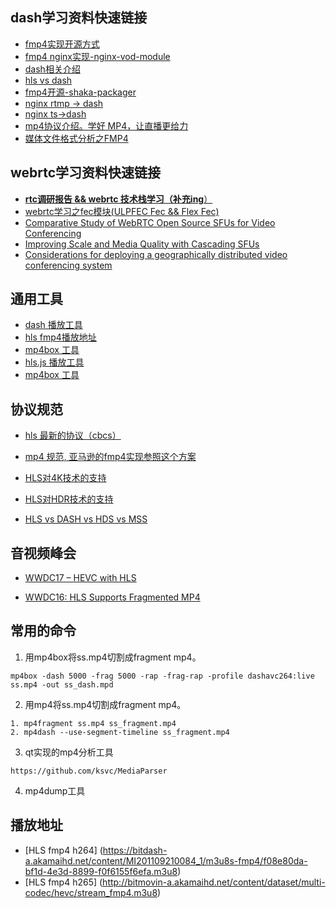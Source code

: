 ## dash学习资料快速链接

* [fmp4实现开源方式](https://github.com/axiomatic-systems/Bento4)
* [fmp4 nginx实现-nginx-vod-module](https://github.com/kaltura/nginx-vod-module)
* [dash相关介绍](https://bitmovin.com/dynamic-adaptive-streaming-http-mpeg-dash)
* [hls vs dash](https://www.vidbeo.com/blog/hls-vs-dash)
* [fmp4开源-shaka-packager](https://github.com/google/shaka-packager/commit/4891d9a6bf96f3655a7df4b908f96cc036a8c51b)
* [nginx rtmp -> dash](https://github.com/arut/nginx-rtmp-module)
* [nginx ts->dash](https://github.com/arut/nginx-ts-module)
* [mp4协议介绍。学好 MP4，让直播更给力](https://www.villainhr.com/page/2017/08/21/%E5%AD%A6%E5%A5%BD%20MP4%EF%BC%8C%E8%AE%A9%E7%9B%B4%E6%92%AD%E6%9B%B4%E7%BB%99%E5%8A%9B)
* [媒体文件格式分析之FMP4](https://github.com/liwf616/awesome-dash/wiki)

## webrtc学习资料快速链接

* [**rtc调研报告 && webrtc 技术栈学习（补充ing**）](https://github.com/liwf616/awesome-live-stream/wiki/rtc_research)
* [webrtc学习之fec模块(ULPFEC Fec && Flex Fec)](https://xjsxjtu.github.io/2017-07-16/LearningWebRTC-fec/)
* [Comparative Study of WebRTC Open Source SFUs
for Video Conferencing](https://www.cosmosoftware.io/publications/andre2018_Comparative_Study_of_SFUs.pdf)
* [Improving Scale and Media Quality with Cascading SFUs](https://webrtchacks.com/sfu-cascading/)
* [Considerations for deploying a geographically distributed video conferencing system](https://jitsi.org/wp-content/uploads/2018/11/ccwc2018-geo.pdf)


## 通用工具

* [dash 播放工具](http://reference.dashif.org/dash.js/nightly/samples/dash-if-reference-player/index.html)
* [hls fmp4播放地址](https://bitmovin.com/hls-news-wwdc-2016)
* [mp4box 工具](https://gpac.wp.imt.fr/mp4box/dash/)
* [hls.js 播放工具](http://video-dev.github.io/hls.js/demo/)
* [mp4box 工具](https://gpac.wp.imt.fr/mp4box/dash/)


## 协议规范

* [hls 最新的协议（cbcs）](https://tools.ietf.org/html/rfc8216)

* [mp4 规范, 亚马逊的fmp4实现参照这个方案](http://l.web.umkc.edu/lizhu/teaching/2016sp.video-communication/ref/mp4.pdf)

* [HLS对4K技术的支持](http://www.streamingmedia.com/Articles/Editorial/Featured-Articles/Apple-Got-It-Wrong-Encoding-Specs-for-HEVC-in-HLS--121878.aspx)

* [HLS对HDR技术的支持](https://streaminglearningcenter.com/blogs/apple-updates-hls-authoring-spec-4k-hdr.html)

* [HLS vs DASH vs HDS vs MSS](https://bitmovin.com/mpeg-dash-vs-apple-hls-vs-microsoft-smooth-streaming-vs-adobe-hds/)

## 音视频峰会

* [WWDC17 – HEVC with HLS](https://bitmovin.com/wwdc17-hevc-hls-apple-just-announced-feature-support-box/)

* [WWDC16: HLS Supports Fragmented MP4](https://bitmovin.com/hls-news-wwdc-2016/)

## 常用的命令

1. 用mp4box将ss.mp4切割成fragment mp4。

```
mp4box -dash 5000 -frag 5000 -rap -frag-rap -profile dashavc264:live ss.mp4 -out ss_dash.mpd
```

2. 用mp4将ss.mp4切割成fragment mp4。

```
1. mp4fragment ss.mp4 ss_fragment.mp4
2. mp4dash --use-segment-timeline ss_fragment.mp4
```

3. qt实现的mp4分析工具

```
https://github.com/ksvc/MediaParser
```

4. mp4dump工具

## 播放地址
* [HLS fmp4 h264] (https://bitdash-a.akamaihd.net/content/MI201109210084_1/m3u8s-fmp4/f08e80da-bf1d-4e3d-8899-f0f6155f6efa.m3u8)
* [HLS fmp4 h265] (http://bitmovin-a.akamaihd.net/content/dataset/multi-codec/hevc/stream_fmp4.m3u8)


